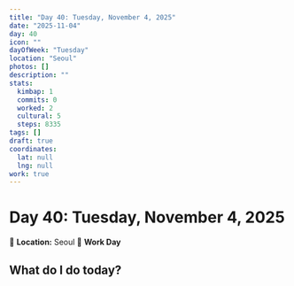 ```yaml
---
title: "Day 40: Tuesday, November 4, 2025"
date: "2025-11-04"
day: 40
icon: ""
dayOfWeek: "Tuesday"
location: "Seoul"
photos: []
description: ""
stats:
  kimbap: 1
  commits: 0
  worked: 2
  cultural: 5
  steps: 8335
tags: []
draft: true
coordinates:
  lat: null
  lng: null
work: true
---
```

# Day 40: Tuesday, November 4, 2025

📍 **Location:** Seoul
💼 **Work Day**

## What do I do today?


